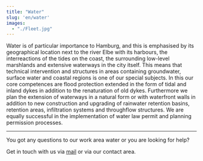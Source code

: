 ```yaml
---
title: "Water"
slug: 'en/water'
images:
  - "./Fleet.jpg"
---
```


Water is of particular importance to Hamburg, and this is emphasised
by its geographical location next to the river Elbe with its harbours,
the interreactions of the tides on the coast, the surrounding low-level
marshlands and extensive waterways in the city itself. This means that
technical intervention and structures in areas containing groundwater,
surface water and coastal regions is one of our special subjects. In
this our core competences are flood protection extended in the form of
tidal and inland dykes in addition to the renaturation of old dykes.
Furthermore we plan the extension of waterways in a natural form or with
waterfront walls in addition to new construction and upgrading of
rainwater retention basins, retention areas, infiltration systems and
throughflow structures. We are equally successful in the implementation
of water law permit and planning permission processes.

---

You got any questions to our work area water or you are looking for help?

Get in touch with us via [mail](mailto:info@lehne-ing.de) or via our contact area.
